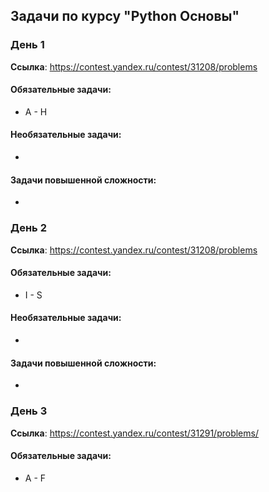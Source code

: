 ## Задачи по курсу "Python Основы"

### День 1
**Ссылка**: https://contest.yandex.ru/contest/31208/problems

#### Обязательные задачи:
* A - H

#### Необязательные задачи:
-

#### Задачи повышенной сложности:
-


### День 2
**Ссылка**: https://contest.yandex.ru/contest/31208/problems

#### Обязательные задачи:
* I - S

#### Необязательные задачи:
-

#### Задачи повышенной сложности:
-

### День 3
**Ссылка**: https://contest.yandex.ru/contest/31291/problems/

#### Обязательные задачи:
* A - F
